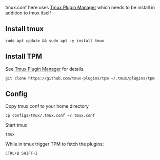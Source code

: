 
tmux.conf here uses [Tmux Plugin Manager](https://github.com/tmux-plugins/tpm)
which needs to be install in addition to tmux itself

## Install tmux
```
sudo apt update && sudo apt -y install tmux
```

## Install TPM
See [Tmux Plugin Manager](https://github.com/tmux-plugins/tpm) for details.
```
git clone https://github.com/tmux-plugins/tpm ~/.tmux/plugins/tpm
```


## Config
Copy tmux.conf to your home directory
```
cp configs/tmux/.tmux.conf ~/.tmux.conf
```

Start tmux
```
tmux
```

While in tmux trigger TPM to fetch the plugins:
```
CTRL+B SHIFT+I
```

